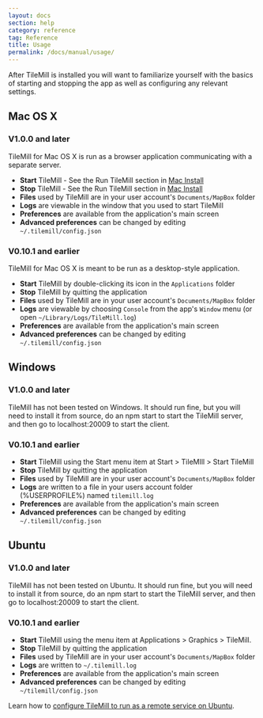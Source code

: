 ```yaml
---
layout: docs
section: help
category: reference
tag: Reference
title: Usage
permalink: /docs/manual/usage/
---
```

After TileMill is installed you will want to familiarize yourself with the basics of starting and stopping the app as well as configuring any relevant settings.

## Mac OS X

### V1.0.0 and later

TileMill for Mac OS X is run as a browser application communicating with a separate server.

- **Start** TileMill - See the Run TileMill section in [Mac Install](/tilemill/docs/mac-install/#runtilemill)
- **Stop** TileMill - See the Run TileMill section in [Mac Install](/tilemill/docs/mac-install/#runtilemill)
- **Files** used by TileMill are in your user account's `Documents/MapBox` folder
- **Logs** are viewable in the window that you used to start TileMill
- **Preferences** are available from the application's main screen
- **Advanced preferences** can be changed by editing `~/.tilemill/config.json`

### V0.10.1 and earlier

TileMill for Mac OS X is meant to be run as a desktop-style application.

- **Start** TileMill by double-clicking its icon in the `Applications` folder
- **Stop** TileMill by quitting the application
- **Files** used by TileMill are in your user account's `Documents/MapBox` folder
- **Logs** are viewable by choosing `Console` from the app's `Window` menu (or open `~/Library/Logs/TileMill.log`)
- **Preferences** are available from the application's main screen
- **Advanced preferences** can be changed by editing `~/.tilemill/config.json`

## Windows

### V1.0.0 and later

TileMill has not been tested on Windows. It should run fine, but you will need to install it from source, do an npm start to start the TileMill server, and then go to localhost:20009 to start the client.

### V0.10.1 and earlier

- **Start** TileMill using the Start menu item at Start > TileMIll > Start TileMill
- **Stop** TileMill by quitting the application
- **Files** used by TileMill are in your user account's `Documents/MapBox` folder
- **Logs** are written to a file in your users account folder (%USERPROFILE%) named `tilemill.log`
- **Preferences** are available from the application's main screen
- **Advanced preferences** can be changed by editing `~/.tilemill/config.json`

## Ubuntu

### V1.0.0 and later

TileMill has not been tested on Ubuntu. It should run fine, but you will need to install it from source, do an npm start to start the TileMill server, and then go to localhost:20009 to start the client.

### V0.10.1 and earlier

- **Start** TileMill using the menu item at Applications > Graphics > TileMill.
- **Stop** TileMill by quitting the application
- **Files** used by TileMill are in your user account's `Documents/MapBox` folder
- **Logs** are written to `~/.tilemill.log`
- **Preferences** are available from the application's main screen
- **Advanced preferences** can be changed by editing `~/tilemill/config.json`

Learn how to [configure TileMill to run as a remote service on Ubuntu](http://mapbox.com/tilemill/docs/tutorials/ubuntu-service).
